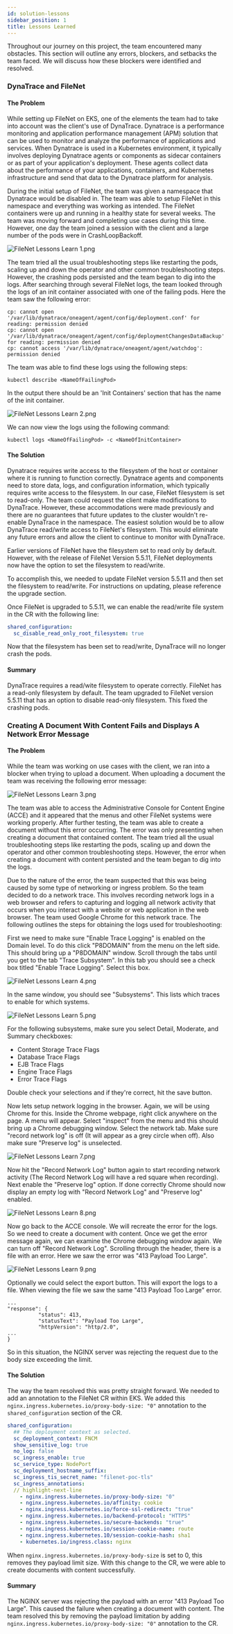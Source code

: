 ```yaml
---
id: solution-lessons
sidebar_position: 1
title: Lessons Learned
---
```


Throughout our journey on this project, the team encountered many obstacles. This section will outline any errors, blockers, and setbacks the team faced. We will discuss how these blockers were identified and resolved. 

### DynaTrace and FileNet

#### The Problem

While setting up FileNet on EKS, one of the elements the team had to take into account was the client's use of DynaTrace. Dynatrace is a performance monitoring and application performance management (APM) solution that can be used to monitor and analyze the performance of applications and services. When Dynatrace is used in a Kubernetes environment, it typically involves deploying Dynatrace agents or components as sidecar containers or as part of your application's deployment. These agents collect data about the performance of your applications, containers, and Kubernetes infrastructure and send that data to the Dynatrace platform for analysis.

During the initial setup of FileNet, the team was given a namespace that Dynatrace would be disabled in. The team was able to setup FileNet in this namespace and everything was working as intended. The FileNet containers were up and running in a healthy state for several weeks. The team was moving forward and completing use cases during this time. However, one day the team joined a session with the client and a large number of the pods were in CrashLoopBackoff.

![FileNet Lessons Learn 1.png](https://zenhub.ibm.com/images/6442f46ac0371b5acaba3fc4/adcc307e-f0ea-4fda-9aa2-758d9c98e635)

The team tried all the usual troubleshooting steps like restarting the pods, scaling up and down the operator and other common troubleshooting steps. However, the crashing pods persisted and the team began to dig into the logs. After searching through several FileNet logs, the team looked through the logs of an init container associated with one of the failing pods. Here the team saw the following error:

```
cp: cannot open '/var/lib/dynatrace/oneagent/agent/config/deployment.conf' for reading: permission denied
cp: cannot open '/var/lib/dynatrace/oneagent/agent/config/deploymentChangesDataBackup' for reading: permission denied
cp: cannot access '/var/lib/dynatrace/oneagent/agent/watchdog': permission denied 
```

The team was able to find these logs using the following steps:
```
kubectl describe <NameOfFailingPod>
```
In the output there should be an 'Init Containers' section that has the name of the init container. 

![FileNet Lessons Learn 2.png](https://zenhub.ibm.com/images/6442f46ac0371b5acaba3fc4/56736d1a-2cd4-4edd-9eaa-579e542a58d9)

We can now view the logs using the following command:

```
kubectl logs <NameOfFailingPod> -c <NameOfInitContainer>
```

#### The Solution

Dynatrace requires write access to the filesystem of the host or container where it is running to function correctly. Dynatrace agents and components need to store data, logs, and configuration information, which typically requires write access to the filesystem. In our case, FileNet filesystem is set to read-only. The team could request the client make modifications to DynaTrace. However, these accommodations were made previously and there are no guarantees that future updates to the cluster wouldn't re-enable DynaTrace in the namespace. The easiest solution would be to allow DynaTrace read/write access to FileNet's filesystem. This would eliminate any future errors and allow the client to continue to monitor with DynaTrace.

Earlier versions of FileNet have the filesystem set to read only by default. However, with the release of FileNet Version 5.5.11, FileNet deployments now have the option to set the filesystem to read/write. 

To accomplish this, we needed to update FileNet version 5.5.11 and then set the filesystem to read/write. For instructions on updating, please reference the upgrade section.

Once FileNet is upgraded to 5.5.11, we can enable the read/write file system in the CR with the following line:
```yaml
shared_configuration:
  sc_disable_read_only_root_filesystem: true
```

Now that the filesystem has been set to read/write, DynaTrace will no longer crash the pods.

#### Summary

DynaTrace requires a read/wite filesystem to operate correctly. FileNet has a read-only filesystem by default. The team upgraded to FileNet version 5.5.11 that has an option to disable read-only filesystem. This fixed the crashing pods.

### Creating A Document With Content Fails and Displays A Network Error Message

#### The Problem

While the team was working on use cases with the client, we ran into a blocker when trying to upload a document. When uploading a document the team was receiving the following error message:

![FileNet Lessons Learn 3.png](https://zenhub.ibm.com/images/6442f46ac0371b5acaba3fc4/6cd0cd1b-291c-4983-85b0-12083f4b6ff0)

The team was able to access the Administrative Console for Content Engine (ACCE) and it appeared that the menus and other FileNet systems were working properly. After further testing, the team was able to create a document without this error occurring. The error was only presenting when creating a document that contained content. The team tried all the usual troubleshooting steps like restarting the pods, scaling up and down the operator and other common troubleshooting steps. However, the error when creating a document with content persisted and the team began to dig into the logs.

Due to the nature of the error, the team suspected that this was being caused by some type of networking or ingress problem. So the team decided to do a network trace. This involves recording network logs in a web browser and refers to capturing and logging all network activity that occurs when you interact with a website or web application in the web browser. The team used Google Chrome for this network trace. The following outlines the steps for obtaining the logs used for troubleshooting:

First we need to make sure "Enable Trace Logging" is enabled on the Domain level. To do this click "P8DOMAIN" from the menu on the left side. This should bring up a "P8DOMAIN" window. Scroll through the tabs until you get to the tab "Trace Subsystem". In this tab you should see a check box titled "Enable Trace Logging". Select this box. 

![FileNet Lessons Learn 4.png](https://zenhub.ibm.com/images/6442f46ac0371b5acaba3fc4/acf547d6-fbfe-4bcb-a672-1a4971d74770)

In the same window, you should see "Subsystems". This lists which traces to enable for which systems. 

![FileNet Lessons Learn 5.png](https://zenhub.ibm.com/images/6442f46ac0371b5acaba3fc4/2b9ed02a-c0e7-4ca2-a820-c9b2c79c0f3b)

For the following subsystems, make sure you select Detail, Moderate, and Summary checkboxes:
- Content Storage Trace Flags
- Database Trace Flags
- EJB Trace Flags
- Engine Trace Flags
- Error Trace Flags

Double check your selections and if they're correct, hit the save button.

Now lets setup network logging in the browser. Again, we will be using Chrome for this. Inside the Chrome webpage, right click anywhere on the page. A menu will appear. Select "inspect" from the menu and this should bring up a Chrome debugging window. Select the network tab. Make sure "record network log" is off (It will appear as a grey circle when off). Also make sure "Preserve log" is unselected.

![FileNet Lessons Learn 7.png](https://zenhub.ibm.com/images/6442f46ac0371b5acaba3fc4/0e96fca8-9247-4fe3-9979-5362b8046bb5)

Now hit the "Record Network Log" button again to start recording network activity (The Record Network Log will have a red square when recording). Next enable the "Preserve log" option. If done correctly Chrome should now display an empty log with "Record Network Log" and "Preserve log" enabled. 

![FileNet Lessons Learn 8.png](https://zenhub.ibm.com/images/6442f46ac0371b5acaba3fc4/df17983c-42ae-4759-bfdb-9346f78e8299)

Now go back to the ACCE console. We will recreate the error for the logs. So we need to create a document with content. Once we get the error message again, we can examine the Chrome debugging window again. We can turn off "Record Network Log". Scrolling through the header, there is a file with an error. Here we saw the error was "413 Payload Too Large". 

![FileNet Lessons Learn 9.png](https://zenhub.ibm.com/images/6442f46ac0371b5acaba3fc4/2b397a71-3f88-4617-a85d-17fc67cd3456)

Optionally we could select the export button. This will export the logs to a file. When viewing the file we saw the same "413 Payload Too Large" error.

```
...
"response": {
          "status": 413,
          "statusText": "Payload Too Large",
          "httpVersion": "http/2.0",
...
}
```

So in this situation, the NGINX server was rejecting the request due to the body size exceeding the limit.

#### The Solution

The way the team resolved this was pretty straight forward. We needed to add an annotation to the FileNet CR within EKS. We added this `nginx.ingress.kubernetes.io/proxy-body-size: "0"` annotation to the `shared_configuration` section of the CR. 

```yaml
shared_configuration:
  ## The deployment context as selected. 
  sc_deployment_context: FNCM
  show_sensitive_log: true
  no_log: false 
  sc_ingress_enable: true 
  sc_service_type: NodePort
  sc_deployment_hostname_suffix: 
  sc_ingress_tis_secret_name: "filenet-poc-tls"
  sc_ingress_annotations:
  // highlight-next-line
    - nginx.ingress.kubernetes.io/proxy-body-size: "0"
    - nginx.ingress.kubernetes.io/affinity: cookie
    - nginx.ingress.kubernetes.io/force-ssl-redirect: "true"
    - nginx.ingress.kubernetes.io/backend-protocol: "HTTPS"
    - nginx.ingress.kubernetes.io/secure-backends: "true"
    - nginx.ingress.kubernetes.io/session-cookie-name: route
    - nginx.ingress.kubernetes.10/session-cookie-hash: sha1
    - kubernetes.io/ingress.class: nginx
```

When `nginx.ingress.kubernetes.io/proxy-body-size` is set to 0, this removes they payload limit size. With this change to the CR, we were able to create documents with content successfully. 

#### Summary

The NGINX server was rejecting the payload with an error "413 Payload Too Large". This caused the failure when creating a document with content. The team resolved this by removing the payload limitation by adding `nginx.ingress.kubernetes.io/proxy-body-size: "0"` annotation to the CR. 